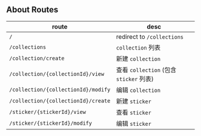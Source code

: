 ## About Routes

| route                               | desc                              | 
|-------------------------------------|-----------------------------------|
| `/`                                 | redirect to `/collections`        |
| `/collections`                      | `collection` 列表                   |
| `/collection/create`                | 新建 `collection`                   |
| `/collection/{collectionId}/view`   | 查看 `collection` (包含 `sticker` 列表) |
| `/collection/{collectionId}/modify` | 编辑 `collection`                   |
| `/collection/{collectionId}/create` | 新建 `sticker`                      |
| `/sticker/{stickerId}/view`         | 查看 `sticker`                      |
| `/sticker/{stickerId}/modify`       | 编辑 `sticker`                      |
